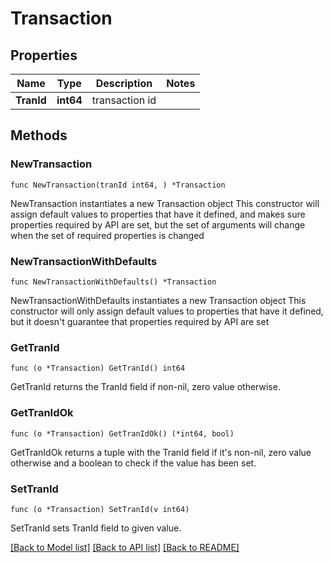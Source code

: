 # Transaction

## Properties

Name | Type | Description | Notes
------------ | ------------- | ------------- | -------------
**TranId** | **int64** | transaction id | 

## Methods

### NewTransaction

`func NewTransaction(tranId int64, ) *Transaction`

NewTransaction instantiates a new Transaction object
This constructor will assign default values to properties that have it defined,
and makes sure properties required by API are set, but the set of arguments
will change when the set of required properties is changed

### NewTransactionWithDefaults

`func NewTransactionWithDefaults() *Transaction`

NewTransactionWithDefaults instantiates a new Transaction object
This constructor will only assign default values to properties that have it defined,
but it doesn't guarantee that properties required by API are set

### GetTranId

`func (o *Transaction) GetTranId() int64`

GetTranId returns the TranId field if non-nil, zero value otherwise.

### GetTranIdOk

`func (o *Transaction) GetTranIdOk() (*int64, bool)`

GetTranIdOk returns a tuple with the TranId field if it's non-nil, zero value otherwise
and a boolean to check if the value has been set.

### SetTranId

`func (o *Transaction) SetTranId(v int64)`

SetTranId sets TranId field to given value.



[[Back to Model list]](../README.md#documentation-for-models) [[Back to API list]](../README.md#documentation-for-api-endpoints) [[Back to README]](../README.md)


